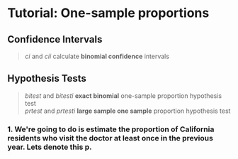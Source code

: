 #  Tutorial: One-sample proportions #

## Confidence Intervals ##
> *ci* and *cii* calculate **binomial confidence** intervals

## Hypothesis Tests ##
> *bitest* and *bitesti* **exact binomial** one-sample proportion hypothesis test  
> *prtest* and *prtesti* **large sample one sample** proportion hypothesis test

### 1. We're going to do is estimate the proportion of California residents who visit the doctor at least once in the previous year. Lets denote this p. ###

